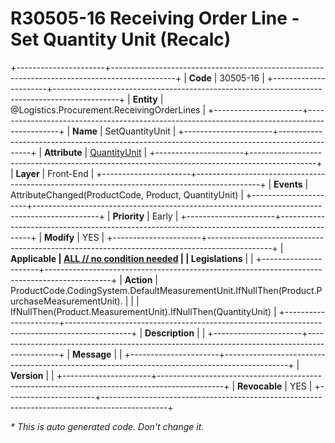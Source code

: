 ﻿---
erp.type: front-end-business-rule
erp.entity: Logistics.Procurement.ReceivingOrderLines
---

# R30505-16 Receiving Order Line - Set Quantity Unit (Recalc)
+----------------------+----------------------------------------------------------------------------------------------+
| **Code**             | 30505-16                                                                                     |
+----------------------+----------------------------------------------------------------------------------------------+
| **Entity**           | @Logistics.Procurement.ReceivingOrderLines                                                   |
+----------------------+----------------------------------------------------------------------------------------------+
| **Name**             | SetQuantityUnit                                                                              |
+----------------------+----------------------------------------------------------------------------------------------+
| **Attribute**        | [QuantityUnit](../entities/Logistics.Procurement.ReceivingOrderLines.md#quantityunit)        |
+----------------------+----------------------------------------------------------------------------------------------+
| **Layer**            | Front-End                                                                                    |
+----------------------+----------------------------------------------------------------------------------------------+
| **Events**           | AttributeChanged(ProductCode, Product, QuantityUnit)                                         |
+----------------------+----------------------------------------------------------------------------------------------+
| **Priority**         | Early                                                                                        |
+----------------------+----------------------------------------------------------------------------------------------+
| **Modify**           | YES                                                                                          |
+----------------------+----------------------------------------------------------------------------------------------+
| **Applicable         | [ALL // no condition needed](xref:applicable-legislations)                                   |
| Legislations**       |                                                                                              |
+----------------------+----------------------------------------------------------------------------------------------+
| **Action**           | ProductCode.CodingSystem.DefaultMeasurementUnit.IfNullThen(Product.PurchaseMeasurementUnit). |
|                      | IfNullThen(Product.MeasurementUnit).IfNullThen(QuantityUnit)                                 |
+----------------------+----------------------------------------------------------------------------------------------+
| **Description**      |                                                                                              |
+----------------------+----------------------------------------------------------------------------------------------+
| **Message**          |                                                                                              |
+----------------------+----------------------------------------------------------------------------------------------+
| **Version**          |                                                                                              |
+----------------------+----------------------------------------------------------------------------------------------+
| **Revocable**        | YES                                                                                          |
+----------------------+----------------------------------------------------------------------------------------------+

*\* This is auto generated code. Don't change it.*
